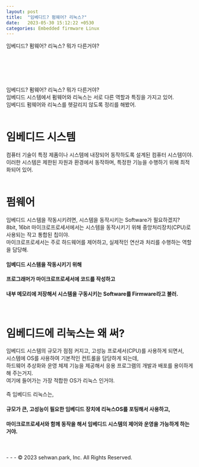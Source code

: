 ```yaml
---
layout: post
title:  "임베디드? 펌웨어? 리눅스?"
date:   2023-05-30 15:12:22 +0530
categories: Embedded firmware Linux
---
```

임베디드? 펌웨어? 리눅스? 뭐가 다른거야?<br>
# 　

임베디드? 펌웨어? 리눅스? 뭐가 다른거야?<br>
임베디드 시스템에서 펌웨어와 리눅스는 서로 다른 역할과 특징을 가지고 있어.<br>
임베디드 펌웨어와 리눅스를 헷갈리지 않도록 정리를 해봤어. <br>
<br>

# 임베디드 시스템
컴퓨터 기술이 특정 제품이나 시스템에 내장되어 동작하도록 설계된 컴퓨터 시스템이야.<br>
이러한 시스템은 제한된 자원과 환경에서 동작하며, 특정한 기능을 수행하기 위해 최적화되어 있어.<br>
<br>

# 펌웨어
임베디드 시스템을 작동시키려면, 시스템을 동작시키는 Software가 필요하겠지?<br>
8bit, 16bit 마이크로프로세서에서는 시스템을 동작시키기 위해 중앙처리장치(CPU)로 사용되는 작고 통합된 칩이야.<br>
마이크로프로세서는 주로 하드웨어를 제어하고, 실제적인 연산과 처리를 수행하는 역할을 담당해.<br>

#### 임베디드 시스템을 작동시키기 위해 
#### 프로그래머가 마이크로프로세서에 코드를 작성하고
#### 내부 메모리에 저장해서 시스템을 구동시키는 Software를 Firmware라고 불러.
<br>

# 임베디드에 리눅스는 왜 써?
임베디드 시스템의 규모가 점점 커지고, 고성능 프로세서(CPU)를 사용하게 되면서,<br>
시스템에 OS를 사용하여 기본적인 컨트롤을 담당하게 되는데,<br>
하드웨어 추상화와 운영 체제 기능을 제공해서 응용 프로그램의 개발과 배포를 용이하게 해 주는거지.<br>
여기에 들어가는 가장 적합한 OS가 리눅스 인거야.<br>
<br>
즉 임베디드 리눅스는,<br>

#### 규모가 큰, 고성능이 필요한 임베디드 장치에 리눅스OS를 포팅해서 사용하고, 
#### 마이크로프로세서와 함께 동작을 해서 임베디드 시스템의 제어와 운영을 가능하게 하는거야.

<br>
<br>
- - -
© 2023 sehwan.park, Inc. All Rights Reserved.




[jekyll-docs]: https://jekyllrb.com/docs/home
[jekyll-gh]:   https://github.com/jekyll/jekyll
[jekyll-talk]: https://talk.jekyllrb.com/

